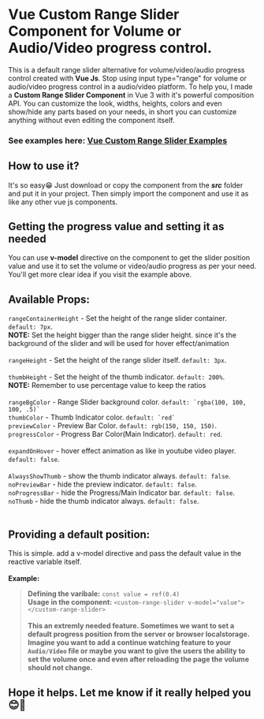 # Vue Custom Range Slider Component for Volume or Audio/Video progress control.
This is a default range slider alternative for volume/video/audio progress control created with **Vue Js**. Stop using input type="range" for volume or audio/video progress control in a audio/video platform. 
To help you, I made a **Custom Range Slider Component** in Vue 3 with 
it's powerful composition API. You can customize the look, widths, heights, colors and even show/hide any parts based on your needs, in short you can customize anything
without even editing the component itself.

### See examples here: [Vue Custom Range Slider Examples](https://stackblitz.com/edit/vue-custom-range-slider-example)

## How to use it?

It's so easy😁 Just download or copy the component from the ***src*** folder and put it in your project. Then simply import the component and use it as like any other vue js components. 

## Getting the progress value and setting it as needed

You can use **v-model** directive on the component
to get the slider position value and use it to set the volume or video/audio progress as per your need. You'll get more clear idea if you visit the example above.

## Available Props:
```rangeContainerHeight``` - Set the height of the range slider container. ``default: 7px``.
<br>**NOTE:** Set the height bigger than the range slider height. since it's the background of the slider and will be used for hover effect/animation<br><br>
```rangeHeight``` - Set the height of the range slider itself. ``default: 3px``.<br><br>
```thumbHeight``` - Set the height of the thumb indicator. ``default: 200%``.<br>
**NOTE:** Remember to use percentage value to keep the ratios<br><br>
```rangeBgColor``` - Range Slider background color. ``default: `rgba(100, 100, 100, .5)` ``<br>
```thumbColor``` - Thumb Indicator color. ``default: `red` ``<br>
```previewColor``` - Preview Bar Color. ``default: rgb(150, 150, 150)``.<br>
```progressColor``` - Progress Bar Color(Main Indicator). ``default: red``.<br><br>
```expandOnHover``` - hover effect animation as like in youtube video player. ``default: false``.<br><br>
```AlwaysShowThumb``` - show the thumb indicator always. ``default: false``.<br>
```noPreviewBar``` - hide the preview indicator. ``default: false``.<br>
```noProgressBar``` - hide the Progress/Main Indicator bar. ``default: false``.<br>
```noThumb``` - hide the thumb indicator always. ``default: false``.<br><br>

## Providing a default position:
This is simple. add a v-model directive and pass the default value in the reactive variable itself. <br><br>
**Example:** <br>
> **Defining the varibale:** ```const value = ref(0.4)```<br>
**Usage in the component:** ```<custom-range-slider v-model="value"></custom-range-slider>``` <br><br>
<b> This an extremly needed feature. Sometimes we want to set a default progress position from the server or browser localstorage. Imagine you want to add a continue watching feature to your ```Audio/Video``` file or maybe you want to give the users the ability to set the volume once and even after reloading the page the volume should not change. </b>
## Hope it helps. Let me know if it really helped you😊💖
